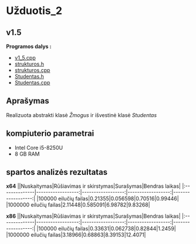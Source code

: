 # Užduotis_2

## v1.5

**Programos dalys :**
* [v1_5.cpp](https://github.com/siveta/Uzduotis_2/blob/v1.5/v1_5.cpp)
* [strukturos.h](https://github.com/siveta/Uzduotis_2/blob/v1.5/strukturos.h)
* [strukturos.cpp](https://github.com/siveta/Uzduotis_2/blob/v1.5/strukturos.cpp)
* [Studentas.h](https://github.com/siveta/Uzduotis_2/blob/v1.5/Studentas.h)
* [Studentas.cpp](https://github.com/siveta/Uzduotis_2/blob/v1.5/Studentas.cpp)

## Aprašymas
Realizuota abstrakti klasė *Žmogus* ir išvestinė klasė *Studentas*

## kompiuterio parametrai
* Intel Core i5-8250U
* 8 GB RAM 

## spartos analizės rezultatas
**x64**
||Nuskaitymas|Rūšiavimas ir skirstymas|Surašymas|Bendras laikas|
|:--------------|------------------:|------------------:|------------------:|------------------:|
|100000 eilučių failas|0.21355|0.056598|0.70516|0.99446|
|1000000 eilučių failas|2.11448|0.585091|6.98782|9.83268|

**x86**
||Nuskaitymas|Rūšiavimas ir skirstymas|Surašymas|Bendras laikas|
|:--------------|------------------:|------------------:|------------------:|------------------:|
|100000 eilučių failas|0.33631|0.062738|0.82844|1.2459|
|1000000 eilučių failas|3.18966|0.68863|8.39153|12.4071|

